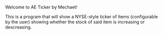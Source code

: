 Welcome to AE Ticker by Mechaet!

This is a program that will show a NYSE-style ticker of items (configurable by the user) showing whether the stock of said item is increasing or descreasing.
